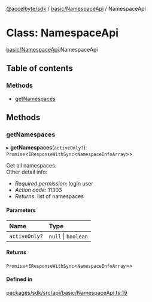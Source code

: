 [@accelbyte/sdk](../README.md) / [basic/NamespaceApi](../modules/basic_NamespaceApi.md) / NamespaceApi

# Class: NamespaceApi

[basic/NamespaceApi](../modules/basic_NamespaceApi.md).NamespaceApi

## Table of contents

### Methods

- [getNamespaces](basic_NamespaceApi.NamespaceApi.md#getnamespaces)

## Methods

### getNamespaces

▸ **getNamespaces**(`activeOnly?`): `Promise`<`IResponseWithSync`<`NamespaceInfoArray`\>\>

Get all namespaces.<br>Other detail info: <ul><li><i>Required permission</i>: login user</li><li><i>Action code</i>: 11303</li><li><i>Returns</i>: list of namespaces</li></ul>

#### Parameters

| Name | Type |
| :------ | :------ |
| `activeOnly?` | ``null`` \| `boolean` |

#### Returns

`Promise`<`IResponseWithSync`<`NamespaceInfoArray`\>\>

#### Defined in

[packages/sdk/src/api/basic/NamespaceApi.ts:19](https://github.com/AccelByte/accelbyte-web-sdk/blob/d43c233/packages/sdk/src/api/basic/NamespaceApi.ts#L19)
